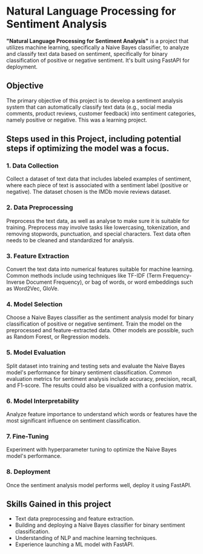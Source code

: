 # Natural Language Processing for Sentiment Analysis

**"Natural Language Processing for Sentiment Analysis"** is a project that utilizes machine learning, specifically a Naive Bayes classifier, to analyze and classify text data based on sentiment, specifically for binary classification of positive or negative sentiment. It's built using FastAPI for deployment.

## Objective

The primary objective of this project is to develop a sentiment analysis system that can automatically classify text data (e.g., social media comments, product reviews, customer feedback) into sentiment categories, namely positive or negative. This was a learning project.

## Steps used in this Project, including potential steps if optimizing the model was a focus.

### 1. Data Collection
Collect a dataset of text data that includes labeled examples of sentiment, where each piece of text is associated with a sentiment label (positive or negative). The dataset chosen is the IMDb movie reviews dataset.

### 2. Data Preprocessing
Preprocess the text data, as well as analyse to make sure it is suitable for training. Preprocess may involve tasks like lowercasing, tokenization, and removing stopwords, punctuation, and special characters. Text data often needs to be cleaned and standardized for analysis. 

### 3. Feature Extraction
Convert the text data into numerical features suitable for machine learning. Common methods include using techniques like TF-IDF (Term Frequency-Inverse Document Frequency), or bag of words, or word embeddings such as Word2Vec, GloVe.

### 4. Model Selection
Choose a Naive Bayes classifier as the sentiment analysis model for binary classification of positive or negative sentiment. Train the model on the preprocessed and feature-extracted data. Other models are possible, such as Random Forest, or Regression models.

### 5. Model Evaluation
Split dataset into training and testing sets and evaluate the Naive Bayes model's performance for binary sentiment classification. Common evaluation metrics for sentiment analysis include accuracy, precision, recall, and F1-score. The results could also be visualized with a confusion matrix.

### 6. Model Interpretability
Analyze feature importance to understand which words or features have the most significant influence on sentiment classification.

### 7. Fine-Tuning
Experiment with hyperparameter tuning to optimize the Naive Bayes model's performance.

### 8. Deployment
Once the sentiment analysis model performs well, deploy it using FastAPI.


## Skills Gained in this project

- Text data preprocessing and feature extraction.
- Building and deploying a Naive Bayes classifier for binary sentiment classification.
- Understanding of NLP and machine learning techniques.
- Experience launching a ML model with FastAPI.
